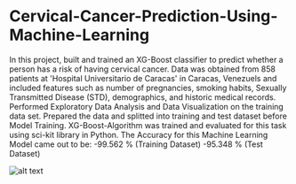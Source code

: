 # Cervical-Cancer-Prediction-Using-Machine-Learning
In this project, built and trained an XG-Boost classifier to predict whether a person has a risk of having cervical cancer.
Data was obtained from 858 patients at 'Hospital Universitario de Caracas' in Caracas, Venezuels and included features such as number of pregnancies, smoking habits, Sexually Transmitted Disease (STD), demographics, and historic medical records. 
Performed Exploratory Data Analysis and Data Visualization on the training data set. Prepared the data and splitted into training and test dataset before Model Training. XG-Boost-Algorithm was trained and evaluated for this task using sci-kit library in Python.
The Accuracy for this Machine Learning Model came out to be:
-99.562 % (Training Dataset)
-95.348 % (Test Dataset)

![alt text](https://miro.medium.com/max/3164/1*GRdoM-q5Sc0l58EBw9qQcA.png)
